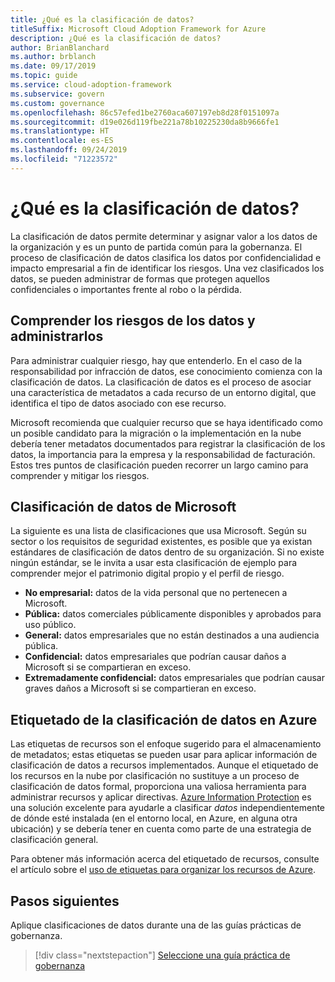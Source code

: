 ```yaml
---
title: ¿Qué es la clasificación de datos?
titleSuffix: Microsoft Cloud Adoption Framework for Azure
description: ¿Qué es la clasificación de datos?
author: BrianBlanchard
ms.author: brblanch
ms.date: 09/17/2019
ms.topic: guide
ms.service: cloud-adoption-framework
ms.subservice: govern
ms.custom: governance
ms.openlocfilehash: 86c57efed1be2760aca607197eb8d28f0151097a
ms.sourcegitcommit: d19e026d119fbe221a78b10225230da8b9666fe1
ms.translationtype: HT
ms.contentlocale: es-ES
ms.lasthandoff: 09/24/2019
ms.locfileid: "71223572"
---
```

<!-- markdownlint-disable MD026 -->

# <a name="what-is-data-classification"></a>¿Qué es la clasificación de datos?

La clasificación de datos permite determinar y asignar valor a los datos de la organización y es un punto de partida común para la gobernanza. El proceso de clasificación de datos clasifica los datos por confidencialidad e impacto empresarial a fin de identificar los riesgos. Una vez clasificados los datos, se pueden administrar de formas que protegen aquellos confidenciales o importantes frente al robo o la pérdida.

## <a name="understand-data-risks-then-manage-them"></a>Comprender los riesgos de los datos y administrarlos

Para administrar cualquier riesgo, hay que entenderlo. En el caso de la responsabilidad por infracción de datos, ese conocimiento comienza con la clasificación de datos. La clasificación de datos es el proceso de asociar una característica de metadatos a cada recurso de un entorno digital, que identifica el tipo de datos asociado con ese recurso.

Microsoft recomienda que cualquier recurso que se haya identificado como un posible candidato para la migración o la implementación en la nube debería tener metadatos documentados para registrar la clasificación de los datos, la importancia para la empresa y la responsabilidad de facturación. Estos tres puntos de clasificación pueden recorrer un largo camino para comprender y mitigar los riesgos.

## <a name="microsofts-data-classification"></a>Clasificación de datos de Microsoft

La siguiente es una lista de clasificaciones que usa Microsoft. Según su sector o los requisitos de seguridad existentes, es posible que ya existan estándares de clasificación de datos dentro de su organización. Si no existe ningún estándar, se le invita a usar esta clasificación de ejemplo para comprender mejor el patrimonio digital propio y el perfil de riesgo.

- **No empresarial:** datos de la vida personal que no pertenecen a Microsoft.
- **Pública:** datos comerciales públicamente disponibles y aprobados para uso público.
- **General:** datos empresariales que no están destinados a una audiencia pública.
- **Confidencial:** datos empresariales que podrían causar daños a Microsoft si se compartieran en exceso.
- **Extremadamente confidencial:** datos empresariales que podrían causar graves daños a Microsoft si se compartieran en exceso.

## <a name="tagging-data-classification-in-azure"></a>Etiquetado de la clasificación de datos en Azure

Las etiquetas de recursos son el enfoque sugerido para el almacenamiento de metadatos; estas etiquetas se pueden usar para aplicar información de clasificación de datos a recursos implementados. Aunque el etiquetado de los recursos en la nube por clasificación no sustituye a un proceso de clasificación de datos formal, proporciona una valiosa herramienta para administrar recursos y aplicar directivas. [Azure Information Protection](https://docs.microsoft.com/azure/information-protection/what-is-information-protection) es una solución excelente para ayudarle a clasificar _datos_ independientemente de dónde esté instalada (en el entorno local, en Azure, en alguna otra ubicación) y se debería tener en cuenta como parte de una estrategia de clasificación general.

Para obtener más información acerca del etiquetado de recursos, consulte el artículo sobre el [uso de etiquetas para organizar los recursos de Azure](https://docs.microsoft.com/azure/azure-resource-manager/resource-group-using-tags).

## <a name="next-steps"></a>Pasos siguientes

Aplique clasificaciones de datos durante una de las guías prácticas de gobernanza.

> [!div class="nextstepaction"]
> [Seleccione una guía práctica de gobernanza](../guides/index.md)
